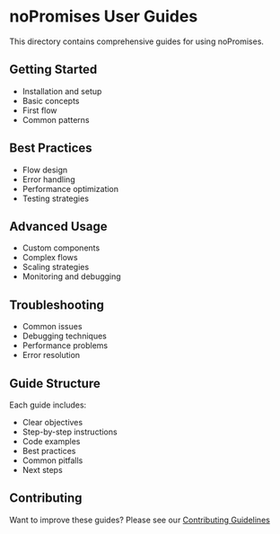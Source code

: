 # noPromises User Guides

This directory contains comprehensive guides for using noPromises.

## Getting Started
- Installation and setup
- Basic concepts
- First flow
- Common patterns

## Best Practices
- Flow design
- Error handling
- Performance optimization
- Testing strategies

## Advanced Usage
- Custom components
- Complex flows
- Scaling strategies
- Monitoring and debugging

## Troubleshooting
- Common issues
- Debugging techniques
- Performance problems
- Error resolution

## Guide Structure

Each guide includes:
- Clear objectives
- Step-by-step instructions
- Code examples
- Best practices
- Common pitfalls
- Next steps

## Contributing

Want to improve these guides? Please see our [Contributing Guidelines](/docs/CONTRIBUTING.md) 